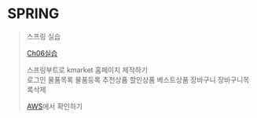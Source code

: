 # SPRING
>스프링 실습 
>
> [Ch06실습](http://54.180.147.199:8081/Ch06/welcome)
>
>
>스프링부트로 kmarket 홈페이지 제작하기   
>로그인 물품목록 물품등록 추천상품 할인상품 베스트상품 장바구니 장바구니목록삭제
>
> [AWS]()에서 확인하기
